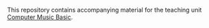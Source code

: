 This repository contains accompanying material for the teaching unit
[Computer Music Basic](https://hvc.berlin/teaching/computer-music-basics/).
